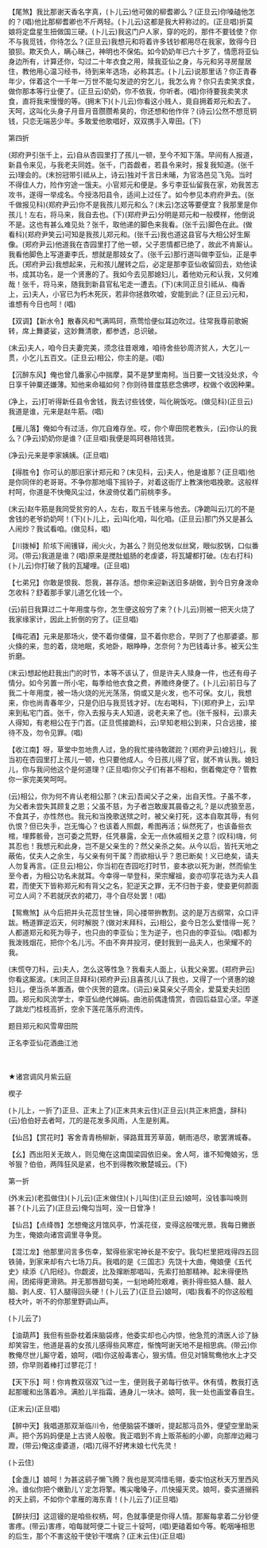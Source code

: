 <!-- { "loadSidebar": true } -->
【尾煞】我比那谢天香名字真，(卜儿云)他可做的柳耆卿么？(正旦云)你嗓磕他怎的？(唱)他比那柳耆卿也不斤两轻。(卜儿云)这都是我大秤称过的。(正旦唱)折莫娘将定盘星生扭做国三硬。(卜儿云)我这门户人家，穿的吃的，那件不要钱使？你不与我觅钱，你待怎么？(正旦云)我想元和将着许多钱钞都用尽在我家，致得今日狼狈。欺天负人，瞒心昧己，神明也不保佑。如今奶奶年已六十岁了，情愿将亚仙身边所有，计算还你，勾过二十年衣食之用，赎我亚仙之身，与元和另寻房屋居住，教他用心温习经书，待到来年选场，必称其志。(卜儿云)说那里话？你正青春年少，伴着这个一千年一万世不能勾发迹的穷乞儿，我怎么肯？你只去卖笑求食，做你那本等行业便了。(正旦云)奶奶，你不依我，你听者。(唱)你待要我卖笑求食，直将我来慢慢的等。(拥末下)(卜儿云)你看这小贱人，竟自拥着郑元和去了。天呵，这叫化头身子月音月音臜臜希臭的，你还想和他作伴？(诗云)公然不想觅铜钱，只恋无端恶少年。多敢爱他歌唱好，双双携手入卑田。(下)

第四折

(郑府尹引张千上，云)自从杏园里打了孩儿一顿，至今不知下落。早间有人报道，新县令来见，与我老夫同姓。张千，门首觑者，若县令来时，报复我知道。(张千云)理会的。(末扮冠带引祗从上，诗云)独对千言日未晡，为官洛邑见飞凫。当时不得佳人力，险作穷途一饿夫。小官郑元和便是。多亏李亚仙留我在家，劝我苦志攻书，遂得一举成名。今授洛阳县令，适间上过任了。如今参见本府府尹去。(张千做报见科)(郑府尹云)你不是我孩儿郑元和么？(末云)怎这等要便宜？我那里是你孩儿！左右，将马来，我自去也。(下)(郑府尹云)分明是郑元和一般模样，他倒说不是。这也有甚么难见处？张千，取他递的脚色来我看。(张千云)脚色在此。(做看科)(郑府尹笑云)可知是我孩儿郑元和。(张千云)我也道这县官与大相公好生厮像。(郑府尹云)他道我在杏园里打了他一顿，父子恩情都已绝了，故此不肯厮认。我看他脚色上写道妻李氏，想就是那妓女了。(张千云)那行道叫做李亚仙，正是李氏。(郑府尹云)我想起来，元和孩儿醒转之后，必定是那李亚仙收留回去，劝他读书，成其功名，是一个贤惠的了。我如今去见那媳妇儿，着他劝元和认我，又何难哉！张千，将马来，随我到新县官私宅走一遭去。(下)(末同正旦引祗从、梅香上，云)夫人，小官已为朽木死灰，若非你拯救吹嘘，安能到此？(正旦云)元和，谁想有今日也呵！(唱)

【双调】【新水令】散春风和气满鸣珂，燕莺恰便似耳边吹过。往常我尊前歌婉转，席上舞婆娑，这妙舞清歌，都参透，总识破。

(末云)夫人，咱今日夫妻完美，须念往昔艰难，咱待舍些钞周济贫人，大乞儿一贯，小乞儿五百文。(正旦云)相公，你主的是。(唱)

【沉醉东风】俺也曾几番家心中揣摩，莫不是梦里南柯。当日要一文钱没处求，今日享千钟粟还嫌薄。知他来命福如何？你则待普度慈悲念佛啰，权做个收因种果。

(净上，云)打听得新任县令舍钱，我去讨些钱使，叫化碗饭吃。(做见科)(正旦云)我道是谁，元来是赵牛筋。(唱)

【雁儿落】俺如今有过活，你兀自难存坐。哎，你个卑田院老教头，(云)你认的我么？(净云)奶奶你是谁？(正旦唱)我便是鸣珂巷陪钱货。

(净云)元来是李家姨姨。(正旦唱)

【得胜令】你可认的那旧家计郑元和？(末见科，云)夫人，他是谁那？(正旦唱)他是你同伴的老哥哥。不争你那地塌下摇铃子，对着这衙厅上教演他唱挽歌。这般样村呵，你道是不快俺风尘过，休波倚仗着门前桃李多。

(末云)赵牛筋是我同受贫穷的人，左右，取五千钱来与他去。(净跪叫云)兀的不是舍钱的老爷奶奶呵！(下)(卜儿上，云)叫化咱，叫化咱。(正旦云)那门外又是甚么人闹炒？我试看咱。(做见科，唱)

【川拨棹】阶垓下闹镬铎，闹火火，为甚么？则见他发似丝窝，眼似胶锅，口似番河。(带云)我道是谁？(唱)原来是搅肚蛆肠的老虔婆，将瓦罐都打破。(左右打科)(卜儿云)你打破了我的瓦罐哩。(正旦唱)

【七弟兄】你敢是恨我、怨我，甚存活。想你来迎新送旧多胡做，到今日穷身泼命怎收科？舒着那手掌儿道乞化钱一个。

(云)前日我算过二十年用度与你，怎生便这般穷了来？(卜儿云)则被一把天火烧了我家缘家计，因此上折倒的穷了。(正旦唱)

【梅花酒】元来是那场火，使不着你偻儸，显不着你悲合，早则了了也那婆婆。那火倏的来，忽的着，烧地眠，炙地卧，眼睁睁，怎奈何？为巴钱毒计多。被天公生折磨。

(末云)想起他赶我出门的时节，本等不该认了，但是许夫人赎身一件，也还有母子情分。如今另置一所小宅，每季给他衣食之费，养赡终身便了。(卜儿云)前日与了我二十年用度，被一场火烧的光光荡荡，倘或又是火发，也不可保。女儿，我想来，你也尚青春年少，只是仍旧与我觅钱才好。(左右喝科，下)(郑府尹上，云)早来到私宅门首。张千，你入去报与夫人知道，说老夫来了也。(张千报科，云)禀夫人得知，有老相公在于门首。(正旦慌接跪科，云)早知老相公到来，只合远接，接待不及，勿令见罪。(唱)

【收江南】呀，草堂中忽地贵人过，急的我忙接待敢蹉跎？(郑府尹云)媳妇儿，我当初在杏园里打上孩儿一顿，也只要他成人。今日孩儿得了官，就不肯认我。媳妇儿，你与我问他这个是何道理？(正旦唱)你父子们有甚不相和，倒着俺定夺？管教你一家完美笑呵呵。

(云)相公，你为何不肯认老相公那？(末云)吾闻父子之亲，出自天性。子虽不孝，为父者未尝失其顾复之恩；父虽不慈，为子者岂敢废其晨昏之礼？是以虎狼至恶，不食其子，亦性然也。我元和当挽歌送殡之时，被父亲打死，这本自取其辱，有何仇恨？但已失手，岂无悔心？也该着人照觑，希图再活；纵然死了，也该备些衣棺，埋葬骸骨，岂可委之荒野，任凭暴露，全无一点休戚相关之意？(叹科)嗨，何其忍也！我想元和此身，岂不是父亲生的？然父亲杀之矣。从今以后，皆托天地之蔽佑，仗夫人之余生，与父亲有何干属？而欲相认乎？恩已断矣！义已绝矣，请夫人勿复再言。(正旦云)相公，你当初在杏园吃打时节，妾本欲以死为谢，然而偷生至今者，为相公功名未就耳。今幸得一举登科，荣宗耀祖，妾亦叨享花诰为夫人县君，而使天下皆称郑元和有背父之名，犯逆天之罪，无不归咎于妾，使妾更何颜面可立人间？不若就厌衣的裙刀，寻个自尽处罢！(唱)

【鸳鸯煞】从今后把并头花蕊甘生锉，同心搂带拚教割。这的是万古纲常，众口评跋。畅道罪逆滔天，何时解脱？(做对末拜科，云)相公，妾今日怎么爱惜得一死？人都道郑元和死为辱子，也只由的李亚仙；生为逆子，也只由的李亚仙。(唱)都为我泼贱烟花，把你个名儿污。不由不奔井投河，便封我到一品夫人，也荣耀不的我。

(末慌夺刀科，云)夫人，怎么这等性急？我看夫人面上，认我父亲罢。(郑府尹云)你看这厮波。(末同正旦拜科)(郑府尹云)且喜孩儿认了我也，又得了一个贤惠的媳妇儿，便当杀羊置酒，做个庆贺的筵席。(词云)亲莫亲父子周全，爱莫爱夫妇团圆。郑元和风流学士，李亚仙绝代婵娟。曲池前偶逢情赏，杏园后益显心坚。早遂了跳龙门桂枝高折，空余下莲花落乐府流传。

题目郑元和风雪卑田院

正名李亚仙花酒曲江池

　
　

★诸宫调风月紫云庭

楔子

(卜儿上，一折了)正旦、正末上了)(正末共末云住)(正旦云)(共正末把盏，辞科)(云)伯伯好去者呵，兀的是花发多风雨，人生是别离。

【仙吕】【赏花时】客舍青青杨柳新，驿路茸茸芳草茵，朝雨浥尽，歌罢渭城春。

【幺】西出阳关无故人，则见俺在这南国梁园依旧亲。舍人呵，谁不知俺娘劣，恁爷狠？伯伯，两阵狂风是紧，也不到得教吹散楚城云。(下)

第一折

(外末云)(老孤做住)(卜儿云)(正末做住)(卜儿叫住)(正旦云)娘呵，没钱事叫唤则甚？(卜儿云了)(正旦云)俺勾当呵，没一日曾净！

【仙吕】【点绛唇】怎想俺这月馆风亭，竹溪花径，变得这般嘿光景。我每日撇嵌为生，俺娘向诸宫调里寻争竞。

【混江龙】他那里问言多伤幸，絮得些家宅神长是不安宁。我勾栏里把戏得四五回铁骑，到家来却有六七场刀兵。我唱的是《三国志》先饶十大曲，俺娘便《五代史》续添《八阳经》。你觑波，比及撺断那唱叫，先索打拍那精神。起末得便热闹，团掿得更滑熟。并无那唇甜句美，一刬地崎险艰难，衠扑得些掂人髓、敲人脑、剥人皮、钉人腿得回头硬！(卜儿云了)(正旦云)娘呵，(唱)我看不的你这般粗枝大叶，听不的你那里野调山声。

(卜儿云了)

【油葫芦】我但有些卧枕着床脑袋疼，他委实却也心内惊，他急荒的清医人诊了脉却笑容生，他道是喜的女孩儿感得些风寒症，惭愧呵谢天地不是相思病。(带云)你教俺尽世儿厮守着，娘呵，(唱)你这般毒害心，狠劣情。但见对锦鸳鸯他水上才交颈，你早则着棒打过蓼花汀！

【天下乐】呵！你肯教双宿双飞过一生，便则我子弟每行依平。休有情，教我打迭起那暖和出落着冷。满脸儿半指霜，通身儿一块冰。娘呵，我一处也画堂春自生。

(正末云)(正旦唱)

【醉中天】我唱道那双渐临川令，他便脑袋不嫌听，提起那冯员外，便望空里助采声。把个苏妈妈便是上古贤人般敬。我正唱到不肯上贩茶船的小卿，向那岸边厢刁蹬，(带云)俺这虔婆道，(唱)兀得不好拷末娘七代先灵！

(卜云住)

【金盏儿】娘呵！为甚这鹞子懒飞腾？我也是冥鸿惜毛翎，委实怕这秋天万里西风冷。谁似你把个嫩勤儿丫定怎将擎。嘴尖嚵嗓子，爪快撮天灵。娘呵，委实道搦鸦的天上鹞，不如你个拿雁的海东青！(卜儿云了)(正旦唱)

【醉扶归】这逗镘的是咱些权柄，呵，色就事便是你得人情。那厮每拿着二分钞便害疼。(带云)害疼，咱每就呵便二十锭三十锭呵，(唱)更磕着如今等。乾咽唾相思的后生，那个不害这般干使钞干嘿病？(正末云住)(正旦唱)

